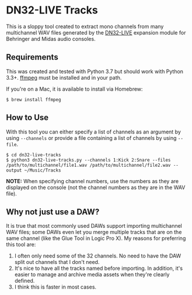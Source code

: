 # DN32-LIVE Tracks

This is a sloppy tool created to extract mono channels from many multichannel WAV files generated by the [DN32-LIVE](https://www.klarkteknik.com/Categories/Klarkteknik/Mixers/Accessories/DN32-LIVE/p/P0DN1) expansion module for Behringer and Midas audio consoles.

## Requirements

This was created and tested with Python 3.7 but should work with Python 3.3+. [ffmpeg](https://www.ffmpeg.org/) must be installed and in your path.

If you're on a Mac, it is available to install via Homebrew:
```
$ brew install ffmpeg
```

## How to Use

With this tool you can either specify a list of channels as an argument by using `--channels` or provide a file containing a list of channels by using `--file`.
```
$ cd dn32-live-tracks
$ python3 dn32-live-tracks.py --channels 1:Kick 2:Snare --files /path/to/multichannel/file1.wav /path/to/multichannel/file2.wav --output ~/Music/Tracks
```
**NOTE:** When specifying channel numbers, use the numbers as they are displayed on the console (not the channel numbers as they are in the WAV file).

## Why not just use a DAW?

It is true that most commonly used DAWs support importing multichannel WAV files; some DAWs even let you merge multiple tracks that are on the same channel (like the Glue Tool in Logic Pro X). My reasons for preferring this tool are:
 1. I often only need some of the 32 channels. No need to have the DAW split out channels that I don't need.
 2. It's nice to have all the tracks named before importing. In addition, it's easier to manage and archive media assets when they're clearly defined.
 3. I think this is faster in most cases.
